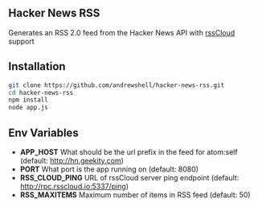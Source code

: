 Hacker News RSS
---------------
Generates an RSS 2.0 feed from the Hacker News API with [rssCloud](https://github.com/andrewshell/rsscloud-server) support

## Installation

```bash
git clone https://github.com/andrewshell/hacker-news-rss.git
cd hacker-news-rss
npm install
node app.js
```

## Env Variables

* **APP_HOST** What should be the url prefix in the feed for atom:self (default: http://hn.geekity.com)
* **PORT** What port is the app running on (default: 8080)
* **RSS_CLOUD_PING** URL of rssCloud server ping endpoint (default: http://rpc.rsscloud.io:5337/ping)
* **RSS_MAXITEMS** Maximum number of items in RSS feed (default: 50)
